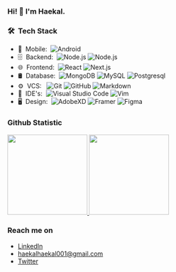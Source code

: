 ### Hi! 👋 I'm Haekal.

<h3> 🛠 &nbsp;Tech Stack</h3>

- 📱 &nbsp;Mobile:&nbsp;
  ![Android](https://img.shields.io/badge/-Android-0A1A2F?style=flat&logo=Android)
- 🗄 &nbsp;Backend:&nbsp;
  ![Node.js](https://img.shields.io/badge/-.NET-0A1A2F?style=flat&logo=.NET)
  ![Node.js](https://img.shields.io/badge/-Node.js-0A1A2F?style=flat&logo=node.js)
- 🌐 &nbsp;Frontend:&nbsp;
  ![React](https://img.shields.io/badge/-React-0A1A2F?style=flat&logo=react)
  ![Next.js](https://img.shields.io/badge/-Next.js-0A1A2F?style=flat&logo=next.js)
- 🛢 &nbsp;Database:&nbsp;
  ![MongoDB](https://img.shields.io/badge/-MongoDB-0A1A2F?style=flat&logo=mongodb)
  ![MySQL](https://img.shields.io/badge/-MySQL-0A1A2F?style=flat&logo=mysql&logoColor=00d8fd)
  ![Postgresql](https://img.shields.io/badge/-Postgresql-0A1A2F?style=flat&logo=postgresql)
- ⚙️ &nbsp;VCS: &nbsp;
  ![Git](https://img.shields.io/badge/-Git-0A1A2F?style=flat&logo=git)
  ![GitHub](https://img.shields.io/badge/-GitHub-0A1A2F?style=flat&logo=github)
  ![Markdown](https://img.shields.io/badge/-Markdown-0A1A2F?style=flat&logo=markdown)
- 🔧 &nbsp;IDE's:&nbsp;
  ![Visual Studio Code](https://img.shields.io/badge/-Visual%20Studio%20Code-0A1A2F?style=flat&logo=visual-studio-code&logoColor=007ACC)
  ![Vim](https://img.shields.io/badge/-Vim-0A1A2F?style=flat&logo=vim&logoColor=007ACC)
- 🖥 &nbsp;Design:&nbsp;
  ![AdobeXD](https://img.shields.io/badge/-AdobeXD-0A1A2F?style=flat&logo=adobe-xd)
  ![Framer](https://img.shields.io/badge/-Framer-0A1A2F?style=flat&logo=framer)
  ![Figma](https://img.shields.io/badge/-Figma-0A1A2F?style=flat&logo=figma)

<!---
haekal2/haekal2 is a ✨ special ✨ repository because its `README.md` (this file) appears on your GitHub profile.
You can click the Preview link to take a look at your changes.
--->

### Github Statistic
<p align="left">
<a href="https://github.com/rifkyhaekal">
  <img height="180em" src="https://github-readme-stats-eight-theta.vercel.app/api?username=rifkyhaekal&show_icons=true&theme=algolia&include_all_commits=true&count_private=true"/>
  <img height="180em" src="https://github-readme-stats-eight-theta.vercel.app/api/top-langs/?username=rifkyhaekal&layout=compact&langs_count=8&theme=algolia"/>
</a>
</p>

### Reach me on
- <a href="https://www.linkedin.com/in/rifkyhaekal/">LinkedIn</a>
- haekalhaekal001@gmail.com
- <a href="https://twitter.com/rifkyhaekal">Twitter</a>
